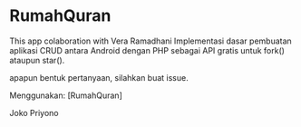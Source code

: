 # RumahQuran
This app colaboration with Vera Ramadhani
Implementasi dasar pembuatan aplikasi CRUD antara Android dengan PHP sebagai API
gratis untuk fork() ataupun star().

apapun bentuk pertanyaan, silahkan buat issue.

Menggunakan:
  [RumahQuran]

Joko Priyono
